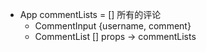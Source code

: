 - App commentLists = [] 所有的评论
    - CommentInput {username, comment}
    - CommentList [] props -> commentLists